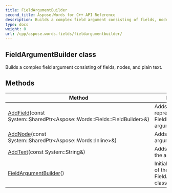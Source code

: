 ```yaml
---
title: FieldArgumentBuilder
second_title: Aspose.Words for C++ API Reference
description: Builds a complex field argument consisting of fields, nodes, and plain text. 
type: docs
weight: 0
url: /cpp/aspose.words.fields/fieldargumentbuilder/
---
```

## FieldArgumentBuilder class


Builds a complex field argument consisting of fields, nodes, and plain text. 

## Methods

| Method | Description |
| --- | --- |
| [AddField](./addfield/)(const System::SharedPtr\<Aspose::Words::Fields::FieldBuilder\>\&) | Adds a field represented by a FieldBuilder to the argument.  |
| [AddNode](./addnode/)(const System::SharedPtr\<Aspose::Words::Inline\>\&) | Adds a node to the argument.  |
| [AddText](./addtext/)(const System::String\&) | Adds a plain text to the argument.  |
| [FieldArgumentBuilder](./fieldargumentbuilder/)() | Initializes an instance of the FieldArgumentBuilder class.  |
